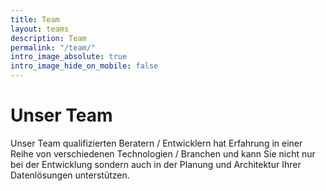 ```yaml
---
title: Team
layout: teams
description: Team
permalink: "/team/"
intro_image_absolute: true
intro_image_hide_on_mobile: false
---
```


# Unser Team

Unser Team qualifizierten Beratern / Entwicklern hat Erfahrung in einer Reihe von verschiedenen Technologien / Branchen und kann Sie nicht nur bei der Entwicklung sondern auch in der Planung und Architektur Ihrer Datenlösungen unterstützen.
